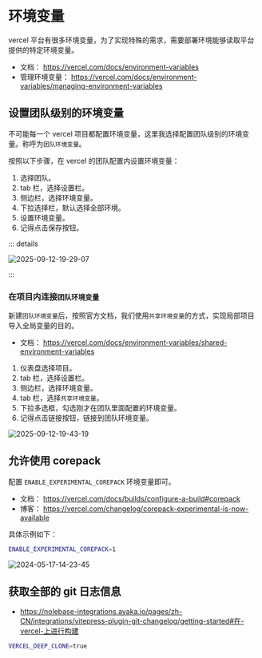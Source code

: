 # 环境变量

vercel 平台有很多环境变量，为了实现特殊的需求，需要部署环境能够读取平台提供的特定环境变量。

- 文档： https://vercel.com/docs/environment-variables
- 管理环境变量： https://vercel.com/docs/environment-variables/managing-environment-variables

## 设置团队级别的环境变量

不可能每一个 vercel 项目都配置环境变量，这里我选择配置团队级别的环境变量。称呼为`团队环境变量`。

按照以下步骤，在 vercel 的团队配置内设置环境变量：

1. 选择团队。
2. tab 栏，选择设置栏。
3. 侧边栏，选择环境变量。
4. 下拉选择栏，默认选择全部环境。
5. 设置环境变量。
6. 记得点击保存按钮。

::: details

![2025-09-12-19-29-07](https://gh-img-store.ruan-cat.com/img/2025-09-12-19-29-07.png)

:::

### 在项目内连接`团队环境变量`

新建`团队环境变量`后，按照官方文档，我们使用`共享环境变量`的方式，实现局部项目导入全局变量的目的。

- 文档： https://vercel.com/docs/environment-variables/shared-environment-variables

1. 仪表盘选择项目。
2. tab 栏，选择设置栏。
3. 侧边栏，选择环境变量。
4. tab 栏，选择`共享环境变量`。
5. 下拉多选框，勾选刚才在团队里面配置的环境变量。
6. 记得点击链接按钮，链接到团队环境变量。

![2025-09-12-19-43-19](https://gh-img-store.ruan-cat.com/img/2025-09-12-19-43-19.png)

## 允许使用 corepack

配置 `ENABLE_EXPERIMENTAL_COREPACK` 环境变量即可。

- 文档： https://vercel.com/docs/builds/configure-a-build#corepack
- 博客： https://vercel.com/changelog/corepack-experimental-is-now-available

具体示例如下：

```bash
ENABLE_EXPERIMENTAL_COREPACK=1
```

![2024-05-17-14-23-45](https://gh-img-store.ruan-cat.com/img/2024-05-17-14-23-45.png)

## 获取全部的 git 日志信息

- https://nolebase-integrations.ayaka.io/pages/zh-CN/integrations/vitepress-plugin-git-changelog/getting-started#在-vercel-上进行构建

```bash
VERCEL_DEEP_CLONE=true
```
